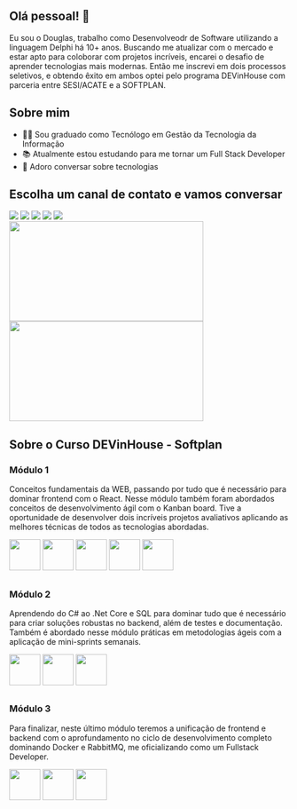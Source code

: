 ## Olá pessoal! 👋

Eu sou o Douglas, trabalho como Desenvolveodr de Software utilizando a linguagem Delphi há 10+ anos. Buscando me atualizar com o mercado e estar apto para coloborar com projetos incríveis, encarei o desafio de aprender tecnologias mais modernas. Então me inscrevi em dois processos seletivos, e obtendo êxito em ambos optei pelo programa DEVinHouse com parceria entre SESI/ACATE e a SOFTPLAN.


## Sobre mim
- 👨‍🎓 Sou graduado como Tecnólogo em Gestão da Tecnologia da Informação
- 📚 Atualmente estou estudando para me tornar um Full Stack Developer
- 💬 Adoro conversar sobre tecnologias

## Escolha um canal de contato e vamos conversar

<div>
  <a target="_blank" href="https://www.linkedin.com/in/douglas-maicon-2b464157/"><img src="https://img.shields.io/badge/LinkedIn-0077B5?style=for-the-badge&logo=linkedin&logoColor=white" /></a>  
  <a href="mailto:douglas.dmn@gmail.com"><img src="https://img.shields.io/badge/Gmail-D14836?style=for-the-badge&logo=gmail&logoColor=white"/></a>
  <a target="_blank" href="https://wa.me/5532991103317"><img src="https://img.shields.io/badge/WhatsApp-25D366?style=for-the-badge&logo=whatsapp&logoColor=white" /></a>  
  <a target="_blank" href="https://t.me/douglasmaicon"><img src="https://img.shields.io/badge/Telegram-2CA5E0?style=for-the-badge&logo=telegram&logoColor=white" /></a>   
  <a target="_blank" href="https://www.instagram.com/invites/contact/?i=1wgvs5ud4skwu&utm_content=11wf84k"><img src="https://img.shields.io/badge/Instagram-E4405F?style=for-the-badge&logo=instagram&logoColor=white" /></a>
</div>


<div>
  <img height="180em" width="350px" align="center" src="https://github-readme-stats.vercel.app/api?username=douglasmaicon&show_icons=true&theme=dark&count_private=true&include_all_commits=false"/>  
 <img height="180em" width="350px" align="center" src="https://github-readme-stats.vercel.app/api/top-langs/?username=douglasmaicon&layout=compact&langs_count=16&theme=dark"/>
</div>


## Sobre o Curso DEVinHouse - Softplan

### Módulo 1

Conceitos fundamentais da WEB, passando por tudo que é necessário para dominar frontend com o React. Nesse módulo também foram abordados conceitos de desenvolvimento ágil com o Kanban board. Tive a oportunidade de desenvolver dois incríveis projetos avaliativos aplicando as melhores técnicas de todos as tecnologias abordadas.

<div style={display: "flex"}>
  <img heigth="56px" width="56px" src="https://cdn.jsdelivr.net/gh/devicons/devicon/icons/html5/html5-original-wordmark.svg" />
  <img heigth="56px" width="56px" src="https://cdn.jsdelivr.net/gh/devicons/devicon/icons/css3/css3-original-wordmark.svg" />
  <img heigth="56px" width="56px" src="https://cdn.jsdelivr.net/gh/devicons/devicon/icons/javascript/javascript-original.svg" />
  <img heigth="56px" width="56px" src="https://cdn.jsdelivr.net/gh/devicons/devicon/icons/react/react-original-wordmark.svg" />
  <img heigth="56px" width="56px" src="https://cdn.jsdelivr.net/gh/devicons/devicon/icons/git/git-original.svg" />
</div>

##
### Módulo 2

Aprendendo do C# ao .Net Core e SQL para dominar tudo que é necessário para criar soluções robustas no backend, além de testes e documentação. Também é abordado nesse módulo práticas em metodologias ágeis com a aplicação de mini-sprints semanais.

<div style={display: "flex"}>
<img heigth="56px" width="56px" src="https://cdn.jsdelivr.net/gh/devicons/devicon/icons/csharp/csharp-original.svg" />
<img heigth="56px" width="56px" src="https://cdn.jsdelivr.net/gh/devicons/devicon/icons/dotnetcore/dotnetcore-original.svg" />
<img heigth="56px" width="56px" src="https://cdn.jsdelivr.net/gh/devicons/devicon/icons/mysql/mysql-original.svg" />
</div>

##
### Módulo 3

Para finalizar, neste último módulo teremos a unificação de frontend e backend com o aprofundamento no ciclo de desenvolvimento completo dominando Docker e RabbitMQ, me oficializando como um Fullstack Developer.

<div style={display: "flex"}>
  <img height="56px" width="56px" src="https://cdn.jsdelivr.net/gh/devicons/devicon/icons/docker/docker-original-wordmark.svg" />
  <img height="56px" width="56px" src="https://dyltqmyl993wv.cloudfront.net/assets/stacks/rabbitmq/img/rabbitmq-stack-220x234.png" />
  <img height="56px" width="56px" src="https://img.icons8.com/external-flaticons-flat-flat-icons/64/000000/external-scrum-agile-flaticons-flat-flat-icons-6.png"/>
</div>
